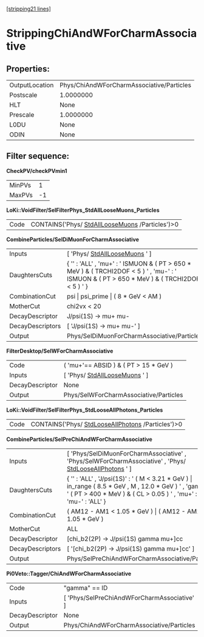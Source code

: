 [[stripping21 lines]](./stripping21-index)

# StrippingChiAndWForCharmAssociative

## Properties:

|                |                                           |
|----------------|-------------------------------------------|
| OutputLocation | Phys/ChiAndWForCharmAssociative/Particles |
| Postscale      | 1.0000000                                 |
| HLT            | None                                      |
| Prescale       | 1.0000000                                 |
| L0DU           | None                                      |
| ODIN           | None                                      |

## Filter sequence:

**CheckPV/checkPVmin1**

|        |     |
|--------|-----|
| MinPVs | 1   |
| MaxPVs | -1  |

**LoKi::VoidFilter/SelFilterPhys_StdAllLooseMuons_Particles**

|      |                                                                                    |
|------|------------------------------------------------------------------------------------|
| Code | CONTAINS('Phys/ [StdAllLooseMuons](./stripping21-stdallloosemuons) /Particles')\>0 |

**CombineParticles/SelDiMuonForCharmAssociative**

|                  |                                                                                                                                                  |
|------------------|--------------------------------------------------------------------------------------------------------------------------------------------------|
| Inputs           | [ 'Phys/ [StdAllLooseMuons](./stripping21-stdallloosemuons) ' ]                                                                                |
| DaughtersCuts    | { '' : 'ALL' , 'mu+' : ' ISMUON & ( PT \> 650 \* MeV ) & ( TRCHI2DOF \< 5 ) ' , 'mu-' : ' ISMUON & ( PT \> 650 \* MeV ) & ( TRCHI2DOF \< 5 ) ' } |
| CombinationCut   | psi \| psi_prime \| ( 8 \* GeV \< AM )                                                                                                           |
| MotherCut        | chi2vx \< 20                                                                                                                                     |
| DecayDescriptor  | J/psi(1S) -\> mu+ mu-                                                                                                                            |
| DecayDescriptors | [ 'J/psi(1S) -\> mu+ mu-' ]                                                                                                                    |
| Output           | Phys/SelDiMuonForCharmAssociative/Particles                                                                                                      |

**FilterDesktop/SelWForCharmAssociative**

|                 |                                                                   |
|-----------------|-------------------------------------------------------------------|
| Code            | ( 'mu+'== ABSID ) & ( PT \> 15 \* GeV )                           |
| Inputs          | [ 'Phys/ [StdAllLooseMuons](./stripping21-stdallloosemuons) ' ] |
| DecayDescriptor | None                                                              |
| Output          | Phys/SelWForCharmAssociative/Particles                            |

**LoKi::VoidFilter/SelFilterPhys_StdLooseAllPhotons_Particles**

|      |                                                                                        |
|------|----------------------------------------------------------------------------------------|
| Code | CONTAINS('Phys/ [StdLooseAllPhotons](./stripping21-stdlooseallphotons) /Particles')\>0 |

**CombineParticles/SelPreChiAndWForCharmAssociative**

|                  |                                                                                                                                                                                            |
|------------------|--------------------------------------------------------------------------------------------------------------------------------------------------------------------------------------------|
| Inputs           | [ 'Phys/SelDiMuonForCharmAssociative' , 'Phys/SelWForCharmAssociative' , 'Phys/ [StdLooseAllPhotons](./stripping21-stdlooseallphotons) ' ]                                               |
| DaughtersCuts    | { '' : 'ALL' , 'J/psi(1S)' : ' ( M \< 3.21 \* GeV ) \| in_range ( 8.5 \* GeV , M , 12.0 \* GeV ) ' , 'gamma' : ' ( PT \> 400 \* MeV ) & ( CL \> 0.05 ) ' , 'mu+' : 'ALL' , 'mu-' : 'ALL' } |
| CombinationCut   | ( AM12 - AM1 \< 1.05 \* GeV ) \| ( AM12 - AM1 \< 1.05 \* GeV )                                                                                                                             |
| MotherCut        | ALL                                                                                                                                                                                        |
| DecayDescriptor  | [chi_b2(2P) -\> J/psi(1S) gamma mu+]cc                                                                                                                                                   |
| DecayDescriptors | [ '[chi_b2(2P) -\> J/psi(1S) gamma mu+]cc' ]                                                                                                                                           |
| Output           | Phys/SelPreChiAndWForCharmAssociative/Particles                                                                                                                                            |

**Pi0Veto::Tagger/ChiAndWForCharmAssociative**

|                 |                                               |
|-----------------|-----------------------------------------------|
| Code            | "gamma" == ID                                 |
| Inputs          | [ 'Phys/SelPreChiAndWForCharmAssociative' ] |
| DecayDescriptor | None                                          |
| Output          | Phys/ChiAndWForCharmAssociative/Particles     |
